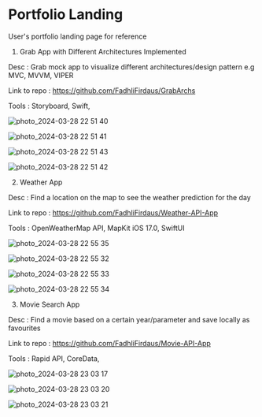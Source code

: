 # Portfolio Landing
User's portfolio landing page for reference

1. Grab App with Different Architectures Implemented

Desc : Grab mock app to visualize different architectures/design pattern e.g MVC, MVVM, VIPER

Link to repo : https://github.com/FadhliFirdaus/GrabArchs

Tools : Storyboard, Swift, 

![photo_2024-03-28 22 51 40](https://github.com/FadhliFirdaus/PortfolioLanding/assets/44931086/df1f9186-705b-4ed8-bfc5-bbd87a8f35f0)

![photo_2024-03-28 22 51 41](https://github.com/FadhliFirdaus/PortfolioLanding/assets/44931086/68aa9618-a19d-4406-84bd-f5a58ade2291)

![photo_2024-03-28 22 51 43](https://github.com/FadhliFirdaus/PortfolioLanding/assets/44931086/938fed82-6817-4d51-a733-43004d0f79f9)

![photo_2024-03-28 22 51 42](https://github.com/FadhliFirdaus/PortfolioLanding/assets/44931086/bb40fbc0-8276-41e4-b129-67cb0ea0308d)


2. Weather App

Desc : Find a location on the map to see the weather prediction for the day

Link to repo : https://github.com/FadhliFirdaus/Weather-API-App

Tools : OpenWeatherMap API, MapKit iOS 17.0, SwiftUI

![photo_2024-03-28 22 55 35](https://github.com/FadhliFirdaus/PortfolioLanding/assets/44931086/673aea73-51dd-4374-a8c7-d75683bede62)

![photo_2024-03-28 22 55 32](https://github.com/FadhliFirdaus/PortfolioLanding/assets/44931086/f83b1829-5081-4f6f-8a44-5590083bdb97)

![photo_2024-03-28 22 55 33](https://github.com/FadhliFirdaus/PortfolioLanding/assets/44931086/852c2edf-25e8-4ca5-8aa3-c53bd5480d5e)

![photo_2024-03-28 22 55 34](https://github.com/FadhliFirdaus/PortfolioLanding/assets/44931086/67f3135a-a6e0-45fc-85f5-0ab83a77b0b2)

3. Movie Search App

Desc : Find a movie based on a certain year/parameter and save locally as favourites

Link to repo : https://github.com/FadhliFirdaus/Movie-API-App

Tools : Rapid API, CoreData, 

![photo_2024-03-28 23 03 17](https://github.com/FadhliFirdaus/PortfolioLanding/assets/44931086/62a7b9e3-167b-4d22-859d-66904289db7c)

![photo_2024-03-28 23 03 20](https://github.com/FadhliFirdaus/PortfolioLanding/assets/44931086/abe4dbee-47c4-49e0-8859-35dfb3c020fb)

![photo_2024-03-28 23 03 21](https://github.com/FadhliFirdaus/PortfolioLanding/assets/44931086/f486df73-4be5-47f7-941c-62ad387e44bc)




